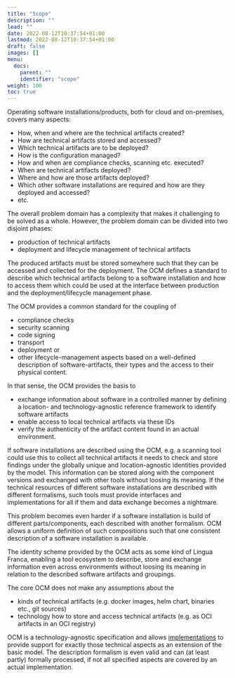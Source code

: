 ```yaml
---
title: "Scope"
description: ""
lead: ""
date: 2022-08-12T10:37:54+01:00
lastmod: 2022-08-12T10:37:54+01:00
draft: false
images: []
menu:
  docs:
    parent: ""
    identifier: "scope"
weight: 100
toc: true
---
```


Operating software installations/products, both for cloud and on-premises, covers many aspects:

- How, when and where are the technical artifacts created?
- How are technical artifacts stored and accessed?
- Which technical artifacts are to be deployed?
- How is the configuration managed?
- How and when are compliance checks, scanning etc. executed?
- When are technical artifacts deployed?
- Where and how are those artifacts deployed?
- Which other software installations are required and how are they deployed and accessed?
- etc.

The overall problem domain has a complexity that makes it challenging to be solved as a whole.
However, the problem domain can be divided into two disjoint phases:

- production of technical artifacts
- deployment and lifecycle management of technical artifacts

The produced artifacts must be stored somewhere such that they can be accessed and collected for the deployment.
The OCM defines a standard to describe which technical artifacts belong to a software installation and how to
access them which could be used at the interface between production and the deployment/lifecycle management phase.

The OCM provides a common standard for the coupling of
- compliance checks
- security scanning
- code signing
- transport
- deployment or
- other lifecycle-management aspects
based on a well-defined description of software-artifacts, their types and the access to their physical content.

In that sense, the OCM provides the basis to
- exchange information about software in a controlled manner by defining a location- and technology-agnostic reference
  framework to identify software artifacts
- enable access to local technical artifacts via these IDs
- verify the authenticity of the artifact content found in an actual environment.

If software installations are described using the OCM, e.g. a scanning tool could use this to collect all technical
artifacts it needs to check and store findings under the globally unique and location-agnostic identities provided by the model.
This information can be stored along with the component versions and exchanged with other tools without loosing its meaning.
If the technical resources of different software installations are described with different
formalisms, such tools must provide interfaces and implementations for all if them and data exchange becomes a nightmare.

This problem becomes even harder if a software installation is build of different parts/components, each described with
another formalism. OCM allows a uniform definition of such compositions such that one consistent description of
a software installation is available.

The identity scheme provided by the OCM acts as some kind of Lingua Franca, enabling
a tool ecosystem to describe, store and exchange information even across environments without
loosing its meaning in relation to the described software artifacts and groupings.

The core OCM does not make any assumptions about the

- kinds of technical artifacts (e.g. docker images, helm chart, binaries etc., git sources)
- technology how to store and access technical artifacts (e.g. as OCI artifacts in an OCI registry)

OCM is a technology-agnostic specification and allows [implementations](https://github.com/open-component-model/ocm-spec/blob/main/doc/specification/extensionpoints/README.md) to provide support
for exactly those technical aspects as an extension of the basic model. The description formalism is even valid and can (at least partly)
formally processed, if not all specified aspects are covered by an actual implementation.
